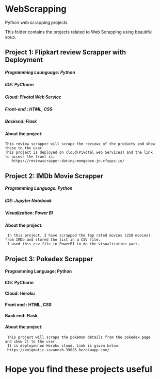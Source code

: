 # WebScrapping
Python web scrapping projects

   This folder contains the projects related to Web Scrapping using beautiful soup.

## Project 1: Flipkart review Scrapper with Deployment
   ##### Programming Launguage: Python
   ##### IDE: PyCharm
   ##### Cloud: Pivotal Web Service
   ##### Front-end : HTML, CSS
   ##### Backend: Flask

#### About the project:
    This review scrapper will scrape the reviews of the products and show these to the user.
    This project is deployed on cloud(Pivotal web Services) and the link to access the front is:
       https://reviewscrapper-daring-mongoose-jn.cfapps.io/ 
       
## Project 2: IMDb Movie Scrapper
   ##### Programming Language: Python
   ##### IDE: Jupyter Notebook
   ##### Visualization: Power BI

#### About the project:
     In this project, I have scrapped the top rated movies (250 movies) from IMDb and stored the list in a CSV file. 
     I used this csv file in PowerBI to do the visualization part.
     
## Project 3: Pokedex Scrapper
   #### Programming Language: Python
   #### IDE: PyCharm
   #### Cloud: Heroku
   #### Front end : HTML, CSS
   #### Back end: Flask
   
#### About the project:
     This project will scrape the pokemon details from the pokedex page and show it to the user.
     It is deployed on Heroku cloud. Link is given below:
     https://enigmatic-savannah-39885.herokuapp.com/ 
     
# Hope you find these projects useful
